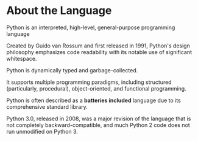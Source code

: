 # About the Language
  Python is an interpreted, high-level, general-purpose programming language
  
  Created by Guido van Rossum and first released in 1991, Python's design philosophy emphasizes code readability with its notable use of significant whitespace.
  
  Python is dynamically typed and garbage-collected.
  
  It supports multiple programming paradigms, including structured (particularly, procedural), object-oriented, and functional programming. 
  
  Python is often described as a **batteries included** language due to its comprehensive standard library.
  
  Python 3.0, released in 2008, was a major revision of the language that is not completely backward-compatible, and much Python 2 code does not run unmodified on Python 3.
